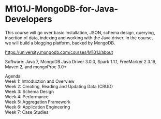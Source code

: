 # M101J-MongoDB-for-Java-Developers

This course will go over basic installation, JSON, schema design, querying, insertion of data, indexing and working with the Java driver. In the course, we will build a blogging platform, backed by MongoDB. 

https://university.mongodb.com/courses/M101J/about

Software: Java 7, MongoDB Java Driver 3.0.0, Spark 1.1.1, FreeMarker 2.3.19, Maven 2, and mongoProc 3.0+

Agenda</br>
Week 1: Introduction and Overview</br>
Week 2: Creating, Reading and Updating Data (CRUD)</br>
Week 3: Schema Design</br>
Week 4: Performance</br>
Week 5: Aggregation Framework</br>
Week 6: Application Engineering</br>
Week 7: Case Studies</br>

